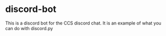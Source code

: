 # discord-bot

This is a discord bot for the CCS discord chat. It is an example of what you can do with discord.py
